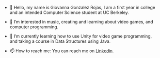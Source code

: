 - 👋 Hello, my name is Giovanna Gonzalez Rojas, I am a first year in college and an intended Computer Science student at UC Berkeley. 

- 👀 I’m interested in music, creating and learning about video games, and computer programming.

- 🌱 I’m currently learning how to use Unity for video game programming, and taking a course in Data Structures using Java.
<!--- 💞️ I’m looking to collaborate on ... -->
- 📫 How to reach me: You can reach me on <a href="https://www.linkedin.com/in/giovanna-gonzalez-rojas-b5b793181?trk=people-guest_people_search-card">Linkedin</a>.


<!---
Girlcoding22/Girlcoding22 is a ✨ special ✨ repository because its `README.md` (this file) appears on your GitHub profile.
You can click the Preview link to take a look at your changes.
--->
